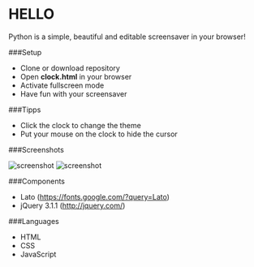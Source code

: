 # HELLO

Python is a simple, beautiful and editable screensaver in your browser!

###Setup

 - Clone or download repository
 - Open **clock.html** in your browser
 - Activate fullscreen mode
 - Have fun with your screensaver

###Tipps

 - Click the clock to change the theme
 - Put your mouse on the clock to hide the cursor

###Screenshots

![screenshot](http://i.imgur.com/JpjINpq.png)
![screenshot](http://i.imgur.com/m3ofiU3.png)

###Components

 - Lato (https://fonts.google.com/?query=Lato)
 - jQuery 3.1.1 (http://jquery.com/)
 
###Languages

 - HTML
 - CSS
 - JavaScript
